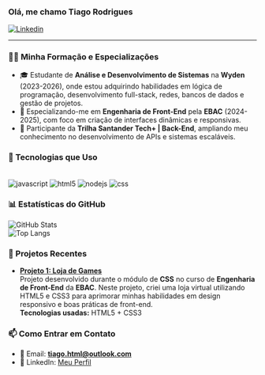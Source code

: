 ### Olá, me chamo Tiago Rodrigues

[![Linkedin](https://img.shields.io/badge/LinkedIn-0077B5?style=for-the-badge&logo=linkedin&logoColor=white)](https://www.linkedin.com/in/000tiago)

---

### 👨‍🎓 Minha Formação e Especializações

- 🎓 Estudante de **Análise e Desenvolvimento de Sistemas** na **Wyden** (2023-2026), onde estou adquirindo habilidades em lógica de programação, desenvolvimento full-stack, redes, bancos de dados e gestão de projetos.  
- 📘 Especializando-me em **Engenharia de Front-End** pela **EBAC** (2024-2025), com foco em criação de interfaces dinâmicas e responsivas.
- 🔧 Participante da **Trilha Santander Tech+ | Back-End**, ampliando meu conhecimento no desenvolvimento de APIs e sistemas escaláveis.  


### 🚀 Tecnologias que Uso

<div style="display: inline_block"><br/>
	<img align="center" alt="javascript" src="https://img.shields.io/badge/JavaScript-323330?style=for-the-badge&logo=javascript&logoColor=F7DF1E" />
	<img align="center" alt="html5" src="https://img.shields.io/badge/HTML5-E34F26?style=for-the-badge&logo=html5&logoColor=white" />
	<img align="center" alt="nodejs" src="https://img.shields.io/badge/Node.js-43853D?style=for-the-badge&logo=node.js&logoColor=white" />
	<img align="center" alt="css" src="https://img.shields.io/badge/CSS3-1572B6?style=for-the-badge&logo=css3&logoColor=white" />
</div>


### 📊 Estatísticas do GitHub

![GitHub Stats](https://github-readme-stats.vercel.app/api?username=000tiago&show_icons=true&theme=dracula&card_width=500)  
![Top Langs](https://github-readme-stats.vercel.app/api/top-langs/?username=000tiago&layout=compact&theme=dracula&card_width=500)


### 📂 Projetos Recentes

- **[Projeto 1: Loja de Games](https://site-neongamestore.vercel.app/)**  
  Projeto desenvolvido durante o módulo de **CSS** no curso de **Engenharia de Front-End** da **EBAC**. Neste projeto, criei uma loja virtual utilizando HTML5 e CSS3 para aprimorar minhas habilidades em design responsivo e boas práticas de front-end.  
  **Tecnologias usadas:** HTML5 + CSS3


### 📫 Como Entrar em Contato

- 📧 Email: [**tiago.html@outlook.com**](mailto:tiago.html@outlook.com)  
- 💼 LinkedIn: [Meu Perfil](https://www.linkedin.com/in/000tiago)
